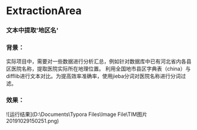 # ExtractionArea
### 文本中提取'地区名'
### 背景：
实际项目中，需要对一些数据进行分析汇总，例如针对数据库中已有河北省内各县区医院名称，提取医院实际所在地理位置。
利用全国地市县区字典表（china）与difflib进行文本对比。为提高效率准确率，使用jieba分词对医院名称进行分词过滤。

### 效果：

![运行结果](D:\Documents\Typora Files\Image File\TIM图片20191029150251.png)